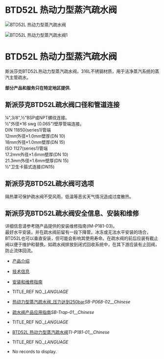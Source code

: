 

# BTD52L 热动力型蒸汽疏水阀

![BTD52L 热动力型蒸汽疏水阀](/d/file/thermodynamic/4ee3157b8179e9707b447f2dc709d8dd.jpg)

![BTD52L 热动力型蒸汽疏水阀1](/d/file/thermodynamic/4ee3157b8179e9707b447f2dc709d8dd.jpg)

# BTD52L 热动力型蒸汽疏水阀

斯派莎克BTD52L热动力型蒸汽疏水阀，316L不锈钢材质，用于洁净蒸汽系统的蒸汽主管疏水。

**部分产品和服务只在特定地区提供.**

## 斯派莎克BTD52L疏水阀口径和管道连接

¼",3/8",½"BSP或NPT螺纹连接。  
½"外径×16 swg (0.065")壁厚管端连接。  
DIN 11850(series1)管端  
12mm外径×1.0mm壁厚(DN 10)  
18mm外径×1.0mm壁厚(DN 15)  
ISO 1127(series1)管端  
17.2mm外径×1.6mm壁厚(DN 10)  
21.3mm外径×1.6mm壁厚(DN 15)  
½"卫生卡箍式连接(DN15)

## 斯派莎克BTD52L疏水阀可选项

隔热罩可保护疏水阀不受风雨，低温等恶劣天气情况造成过度散热。

## 斯派莎克BTD52L疏水阀安全信息、安装和维修

详细信息请参考随产品提供的安装维修指南(IM-P181-03)。  
最好水平安装，并在疏水阀前留有一段下降管。冰冻或无法水平安装的场合，BTD52L也可以垂直安装，但可能会影响其使用寿命。在疏水阀的前后应装有截止阀以便于维护和替换。如疏水阀排放到闭式回收系统中，在其下游应装有止回阀，防止流体回流。

-   [产品介绍](javascript:navactive(1);)
-   [技术信息](javascript:navactive(2);)
-   [安装和维修指南](javascript:navactive(3);)

-   TITLE_REF NO.__LANGUAGE_
-   [热动力型蒸汽疏水阀\_压力达到250bar](/d/pdf/SB-P068-02-%E7%83%AD%E5%8A%A8%E5%8A%9B%E5%9E%8B%E8%92%B8%E6%B1%BD%E7%96%8F%E6%B0%B4%E9%98%80_%E5%8E%8B%E5%8A%9B%E8%BE%BE%E5%88%B0250bar.pdf)_SB-P068-02__Chinese_
-   [疏水阀产品应用指南](/d/pdf/SB-trap-01-%E7%96%8F%E6%B0%B4%E9%98%80%E4%BA%A7%E5%93%81%E5%BA%94%E7%94%A8%E6%8C%87%E5%8D%97.pdf)_SB-Trap-01__Chinese_

-   TITLE_REF NO.__LANGUAGE_
-   [BTD52L 热动力型蒸汽疏水阀](/d/pdf/TI-P181-01-BTD52L%20热动力型蒸汽疏水阀.pdf)_TI-P181-01__Chinese_

-   TITLE_REF NO.__LANGUAGE_
-   No records to display.
